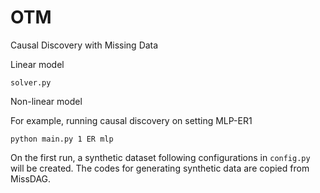 # OTM
Causal Discovery with Missing Data

Linear model
```
solver.py
```

Non-linear model

For example, running causal discovery on setting MLP-ER1
```
python main.py 1 ER mlp
```

On the first run, a synthetic dataset following configurations in `config.py` will be created. The codes for generating synthetic data are copied from MissDAG. 
